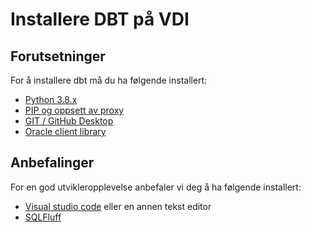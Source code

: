 # Installere DBT på VDI

## Forutsetninger

For å installere dbt må du ha følgende installert:

- [Python 3.8.x](vdi/python.md)
- [PIP og oppsett av proxy](vdi/pip.md)
- [GIT / GitHub Desktop](vdi/git.md)
- [Oracle client library](vdi/oracle-client-library.md)

## Anbefalinger

For en god utvikleropplevelse anbefaler vi deg å ha følgende installert:

- [Visual studio code](vdi/vscode.md) eller en annen tekst editor
- [SQLFluff](vdi/sqlfluff.md)
